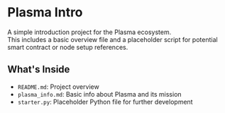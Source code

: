# Plasma Intro

A simple introduction project for the Plasma ecosystem.  
This includes a basic overview file and a placeholder script for potential smart contract or node setup references.

## What's Inside

- `README.md`: Project overview
- `plasma_info.md`: Basic info about Plasma and its mission
- `starter.py`: Placeholder Python file for further development


